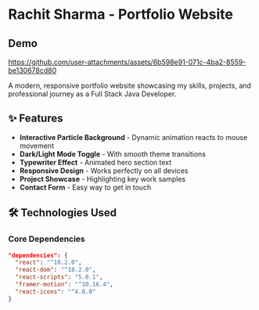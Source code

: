 # Rachit Sharma - Portfolio Website
## Demo
https://github.com/user-attachments/assets/6b598e91-071c-4ba2-8559-be130678cd80


A modern, responsive portfolio website showcasing my skills, projects, and professional journey as a Full Stack Java Developer.

## ✨ Features

- **Interactive Particle Background** - Dynamic animation reacts to mouse movement
- **Dark/Light Mode Toggle** - With smooth theme transitions
- **Typewriter Effect** - Animated hero section text
- **Responsive Design** - Works perfectly on all devices
- **Project Showcase** - Highlighting key work samples
- **Contact Form** - Easy way to get in touch

## 🛠️ Technologies Used

### Core Dependencies
```json
"dependencies": {
  "react": "^18.2.0",
  "react-dom": "^18.2.0",
  "react-scripts": "5.0.1",
  "framer-motion": "^10.16.4",
  "react-icons": "^4.8.0"
}
